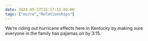 ```yaml
---
date: 2024-09-27T15:17:12-04:00
tags: ["micro","Relationships"]
---
```

We're riding out hurricane effects here in Kentucky by making sure everyone in the family has pajamas on by 3:15.
